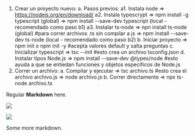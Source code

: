 1. Crear un proyecto nuevo:
    a. Pasos previos: 
        a1. Instala node        => https://nodejs.org/en/download/
        a2. Instala typescrypt  => npm install -g typescript (global)
                                => npm install --save-dev typescript (local - recomendado como paso b1)
        a3. Instalar ts-node    => npn install ts-node (global) #para correr archivos .ts sin compilar a js
                                => npm install --save-dev ts-node (local - recomendado como paso b2)
    b. Iniciar proyecto         => npm init o npm init -y #acepta valores default y salta preguntas
    c. Inicializar typescript   => tsc --init #esto crea un archivo tsconfig.json
    d. Instalar tipos Node.js   =>  npm install --save-dev @types/node #esto ayuda a que se entiedan funciones y objetos especificos de Node.js
2. Correr un archivo:
    a. Compilar y ejecutar      => tsc archivo.ts #esto crea el archivo archivo.js
                                => node archivo.js
    b. Correr directamente      => npx ts-node archivo.ts


Regular **Markdown** here.

<!--
@startuml firstDiagram

Alice -> Bob: Hello
Bob -> Alice: Hi!
	
@enduml
-->

![](firstDiagram.svg)
</div>

![](firstDiagram.svg)

Some more markdown.




